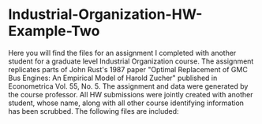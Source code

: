 Industrial-Organization-HW-Example-Two
======================================

Here you will find the files for an assignment I completed with another student for a graduate level Industrial Organization course.  The assignment replicates parts of John Rust's 1987 paper "Optimal Replacement of GMC Bus Engines: An Empirical Model of Harold Zucher" published in Econometrica Vol. 55, No. 5. The assignment and data were generated by the course professor.  All HW submissions were jointly created with another student, whose name, along with all other course identifying information has been scrubbed.  The following files are included:


